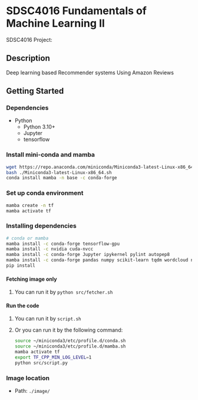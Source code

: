 # SDSC4016 Fundamentals of Machine Learning II

SDSC4016 Project:

## Description

Deep learning based Recommender systems Using Amazon Reviews

## Getting Started

### Dependencies

- Python
  - Python 3.10+
  - Jupyter
  - tensorflow

### Install mini-conda and mamba

```bash
wget https://repo.anaconda.com/miniconda/Miniconda3-latest-Linux-x86_64.sh
bash ./Miniconda3-latest-Linux-x86_64.sh
conda install mamba -n base -c conda-forge
```

### Set up conda environment

```bash
mamba create -n tf
mamba activate tf
```

### Installing dependencies

```bash
# conda or mamba
mamba install -c conda-forge tensorflow-gpu
mamba install -c nvidia cuda-nvcc
mamba install -c conda-forge Jupyter ipykernel pylint autopep8
mamba install -c conda-forge pandas numpy scikit-learn tqdm wordcloud nltk
pip install 
```

#### Fetching image only

1. You can run it by ```python src/fetcher.sh```

#### Run the code

1. You can run it by ```script.sh```

2. Or you can run it by the following command:

    ```bash
    source ~/miniconda3/etc/profile.d/conda.sh
    source ~/miniconda3/etc/profile.d/mamba.sh
    mamba activate tf
    export TF_CPP_MIN_LOG_LEVEL=1
    python src/script.py
    ```

### Image location

- Path: ```./image/```
